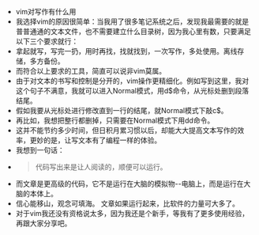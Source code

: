 - vim对写作有什么用
- 我选择vim的原因很简单：当我用了很多笔记系统之后，发现我最需要的就是普普通通的文本文件，也不需要建立什么目录树，因为我心里有数，只要满足以下三个要求就行：
- 拿起就写，写完一扔，用时再找，找就找到，一次写作，多处使用。离线存储，多方备份。
- 而符合以上要求的工具，简直可以说非vim莫属。
- 由于对文本的书写和控制是分开的，vim操作更精细化。例如写到这里，我对这个句子不满意，我就可以进入Normal模式，用d$命令，从光标处删到段落结尾。
- 假如我要从光标处进行修改直到一行的结尾，就Normal模式下敲c$。
- 再比如，我想把整行都删掉，只需要在Normal模式下用dd命令。
- 这并不能节约多少时间，但日积月累习惯以后，却能大大提高文本写作的效率，更妙的是，让写文本有了编程一样的体验。
- 我想到一句话：
- > 代码写出来是让人阅读的，顺便可以运行。
- 而文章是更高级的代码，它不是运行在大脑的模拟物--电脑上，而是运行在大脑的本体上。
- 信心能移山，观念可填海。 文章如果运行起来，比软件的力量可大多了。
- 对于vim我还没有资格说太多，因为我还是个新手，等我有了更多使用经验，再跟大家分享吧。
